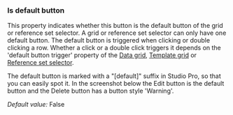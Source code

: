 ### Is default button

This property indicates whether this button is the default button of the grid or reference set selector. A grid or reference set selector can only have one default button. The default button is triggered when clicking or double clicking a row. Whether a click or a double click triggers it depends on the 'default button trigger' property of the [Data grid](data-grid), [Template grid](template-grid) or [Reference set selector](reference-set-selector).

<div class="alert alert-info">

The default button is marked with a "[default]" suffix in Studio Pro, so that you can easily spot it. In the screenshot below the Edit button is the default button and the Delete button has a button style 'Warning'.
<img src="attachments/pages/is-default-button-property.png" alt="" />

</div>

_Default value:_ False

